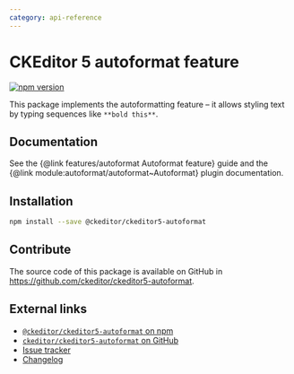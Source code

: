```yaml
---
category: api-reference
---
```


# CKEditor 5 autoformat feature

[![npm version](https://badge.fury.io/js/%40ckeditor%2Fckeditor5-autoformat.svg)](https://www.npmjs.com/package/@ckeditor/ckeditor5-autoformat)

This package implements the autoformatting feature – it allows styling text by typing sequences like `**bold this**`.

## Documentation

See the {@link features/autoformat Autoformat feature} guide and the {@link module:autoformat/autoformat~Autoformat} plugin documentation.

## Installation

```bash
npm install --save @ckeditor/ckeditor5-autoformat
```

## Contribute

The source code of this package is available on GitHub in https://github.com/ckeditor/ckeditor5-autoformat.

## External links

* [`@ckeditor/ckeditor5-autoformat` on npm](https://www.npmjs.com/package/@ckeditor/ckeditor5-autoformat)
* [`ckeditor/ckeditor5-autoformat` on GitHub](https://github.com/ckeditor/ckeditor5-autoformat)
* [Issue tracker](https://github.com/ckeditor/ckeditor5-autoformat/issues)
* [Changelog](https://github.com/ckeditor/ckeditor5-autoformat/blob/master/CHANGELOG.md)
